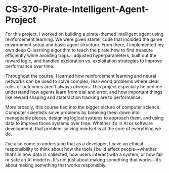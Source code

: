 # CS-370-Pirate-Intelligent-Agent-Project
For this project, I worked on building a pirate-themed intelligent agent using reinforcement learning. We were given starter code that included the game environment setup and basic agent structure. From there, I implemented my own deep Q-learning algorithm to teach the pirate how to find treasure efficiently while avoiding traps. I adjusted hyperparameters, built out the reward logic, and handled exploration vs. exploitation strategies to improve performance over time.

Throughout the course, I learned how reinforcement learning and neural networks can be used to solve complex, real-world problems where clear rules or outcomes aren’t always obvious. This project especially helped me understand how agents learn from trial and error, and how important things like reward shaping and state/action tracking are to performance.

More broadly, this course tied into the bigger picture of computer science. Computer scientists solve problems by breaking them down into manageable pieces, designing logical systems to approach them, and using data to improve those systems over time. Whether it’s in AI or software development, that problem-solving mindset is at the core of everything we do.

I’ve also come to understand that as a developer, I have an ethical responsibility to think about how the tools I build affect people—whether that’s in how data is collected, how users interact with a system, or how fair or safe an AI model is. It’s not just about making something that works—it’s about making something that works responsibly.
